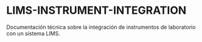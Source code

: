 # LIMS-INSTRUMENT-INTEGRATION
Documentación técnica sobre la integración de instrumentos de laboratorio con un sistema LIMS.
